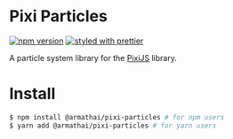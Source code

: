 # Pixi Particles

[![npm version](https://badge.fury.io/js/%40armathai%2Fpixi-particles.svg)](https://badge.fury.io/js/%40armathai%2Fpixi-particles)
[![styled with prettier](https://img.shields.io/badge/styled_with-prettier-ff69b4.svg)](https://github.com/prettier/prettier)

A particle system library for the [PixiJS](https://github.com/pixijs/pixi.js) library.

# Install

```sh
$ npm install @armathai/pixi-particles # for npm users
$ yarn add @armathai/pixi-particles # for yarn users
```
